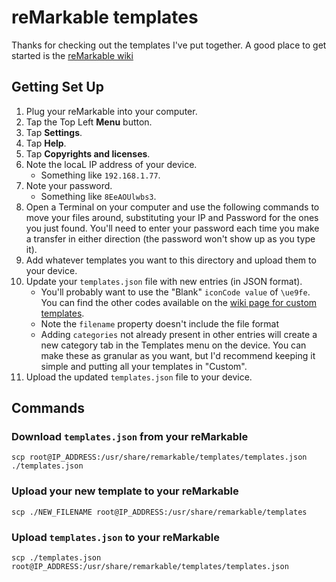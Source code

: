 # reMarkable templates

Thanks for checking out the templates I've put together. A good place to get started is the [reMarkable wiki](https://remarkablewiki.com/)

## Getting Set Up

1. Plug your reMarkable into your computer.
2. Tap the Top Left **Menu** button.
3. Tap **Settings**.
4. Tap **Help**.
5. Tap **Copyrights and licenses**.
6. Note the locaL IP address of your device.
   - Something like `192.168.1.77`.
7. Note your password.
   - Something like `8EeAOUlwbs3`.
8. Open a Terminal on your computer and use the following commands to move your files around, substituting your IP and Password for the ones you just found. You'll need to enter your password each time you make a transfer in either direction (the password won't show up as you type it).
9. Add whatever templates you want to this directory and upload them to your device.
10. Update your `templates.json` file with new entries (in JSON format).
    - You'll probably want to use the "Blank" `iconCode value` of `\ue9fe`. You can find the other codes available on the [wiki page for custom templates](https://remarkablewiki.com/tips/templates).
    - Note the `filename` property doesn't include the file format
    - Adding `categories` not already present in other entries will create a new category tab in the Templates menu on the device. You can make these as granular as you want, but I'd recommend keeping it simple and putting all your templates in "Custom".
11. Upload the updated `templates.json` file to your device.

## Commands

### Download `templates.json` from your reMarkable

`scp root@IP_ADDRESS:/usr/share/remarkable/templates/templates.json ./templates.json`

### Upload your new template to your reMarkable

`scp ./NEW_FILENAME root@IP_ADDRESS:/usr/share/remarkable/templates`

### Upload `templates.json` to your reMarkable

`scp ./templates.json root@IP_ADDRESS:/usr/share/remarkable/templates/templates.json`
